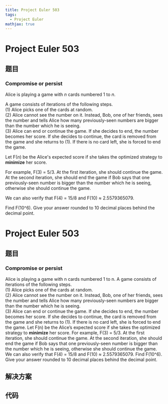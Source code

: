 ```yaml
---
title: Project Euler 503
tags:
  - Project Euler
mathjax: true
---
```

<escape><!-- more --></escape>
    
# Project Euler 503
## 题目
### Compromise or persist

Alice is playing a game with <var>n</var> cards numbered 1 to <var>n</var>.

A game consists of iterations of the following steps.<br />
(1) Alice picks one of the cards at random.<br />
(2) Alice cannot see the number on it. Instead, Bob, one of her friends, sees the number and tells Alice how many previously-seen numbers are bigger than the number which he is seeing.<br />
(3) Alice can end or continue the game. If she decides to end, the number becomes her score. If she decides to continue, the card is removed from the game and she returns to (1). If there is no card left, she is forced to end the game.<br />

Let F(<var>n</var>) be the Alice's expected score if she takes the optimized strategy to <b>minimize</b> her score.

For example, F(3) = 5/3. At the first iteration, she should continue the game. At the second iteration, she should end the game if Bob says that one previously-seen number is bigger than the number which he is seeing, otherwise she should continue the game.

We can also verify that F(4) = 15/8 and F(10) ≈ 2.5579365079.

Find F(10^6). Give your answer rounded to 10 decimal places behind the decimal point.


# Project Euler 503
## 题目
### Compromise or persist

Alice is playing a game with n cards numbered 1 to n.
A game consists of iterations of the following steps.<br>(1) Alice picks one of the cards at random.<br>(2) Alice cannot see the number on it. Instead, Bob, one of her friends, sees the number and tells Alice how many previously-seen numbers are bigger than the number which he is seeing.<br>(3) Alice can end or continue the game. If she decides to end, the number becomes her score. If she decides to continue, the card is removed from the game and she returns to (1). If there is no card left, she is forced to end the game.
Let F(n) be the Alice’s expected score if she takes the optimized strategy to **minimize** her score.
For example, F(3) = 5/3. At the first iteration, she should continue the game. At the second iteration, she should end the game if Bob says that one previously-seen number is bigger than the number which he is seeing, otherwise she should continue the game.
We can also verify that F(4) = 15/8 and F(10) ≈ 2.5579365079.
Find F(10^6). Give your answer rounded to 10 decimal places behind the decimal point.


## 解决方案


## 代码


